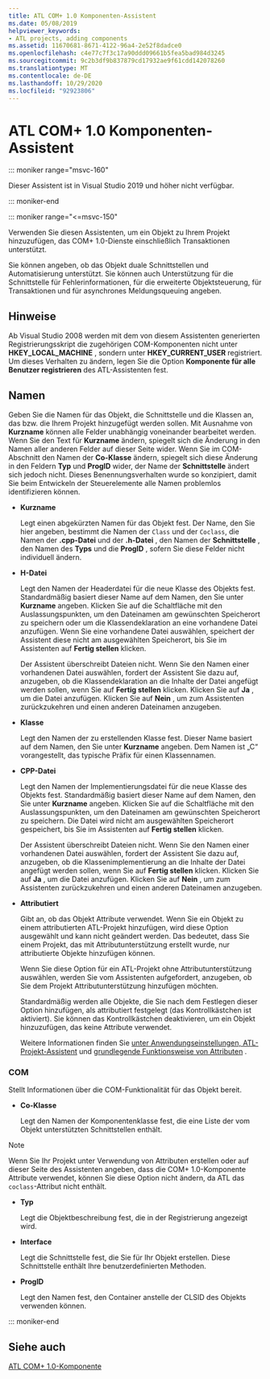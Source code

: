 ```yaml
---
title: ATL COM+ 1.0 Komponenten-Assistent
ms.date: 05/08/2019
helpviewer_keywords:
- ATL projects, adding components
ms.assetid: 11670681-8671-4122-96a4-2e52f8dadce0
ms.openlocfilehash: c4e77c7f3c17a90ddd09661b5fea5bad984d3245
ms.sourcegitcommit: 9c2b3df9b837879cd17932ae9f61cdd142078260
ms.translationtype: MT
ms.contentlocale: de-DE
ms.lasthandoff: 10/29/2020
ms.locfileid: "92923806"
---
```

# <a name="atl-com-10-component-wizard"></a>ATL COM+ 1.0 Komponenten-Assistent

::: moniker range="msvc-160"

Dieser Assistent ist in Visual Studio 2019 und höher nicht verfügbar.

::: moniker-end

::: moniker range="<=msvc-150"

Verwenden Sie diesen Assistenten, um ein Objekt zu Ihrem Projekt hinzuzufügen, das COM+ 1.0-Dienste einschließlich Transaktionen unterstützt.

Sie können angeben, ob das Objekt duale Schnittstellen und Automatisierung unterstützt. Sie können auch Unterstützung für die Schnittstelle für Fehlerinformationen, für die erweiterte Objektsteuerung, für Transaktionen und für asynchrones Meldungsqueuing angeben.

## <a name="remarks"></a>Hinweise

Ab Visual Studio 2008 werden mit dem von diesem Assistenten generierten Registrierungsskript die zugehörigen COM-Komponenten nicht unter **HKEY_LOCAL_MACHINE** , sondern unter **HKEY_CURRENT_USER** registriert. Um dieses Verhalten zu ändern, legen Sie die Option **Komponente für alle Benutzer registrieren** des ATL-Assistenten fest.

## <a name="names"></a>Namen

Geben Sie die Namen für das Objekt, die Schnittstelle und die Klassen an, das bzw. die Ihrem Projekt hinzugefügt werden sollen. Mit Ausnahme von **Kurzname** können alle Felder unabhängig voneinander bearbeitet werden. Wenn Sie den Text für **Kurzname** ändern, spiegelt sich die Änderung in den Namen aller anderen Felder auf dieser Seite wider. Wenn Sie im COM-Abschnitt den Namen der **Co-Klasse** ändern, spiegelt sich diese Änderung in den Feldern **Typ** und **ProgID** wider, der Name der **Schnittstelle** ändert sich jedoch nicht. Dieses Benennungsverhalten wurde so konzipiert, damit Sie beim Entwickeln der Steuerelemente alle Namen problemlos identifizieren können.

- **Kurzname**

   Legt einen abgekürzten Namen für das Objekt fest. Der Name, den Sie hier angeben, bestimmt die Namen der `Class` und der `Coclass`, die Namen der **.cpp-Datei** und der **.h-Datei** , den Namen der **Schnittstelle** , den Namen des **Typs** und die **ProgID** , sofern Sie diese Felder nicht individuell ändern.

- **H-Datei**

   Legt den Namen der Headerdatei für die neue Klasse des Objekts fest. Standardmäßig basiert dieser Name auf dem Namen, den Sie unter **Kurzname** angeben. Klicken Sie auf die Schaltfläche mit den Auslassungspunkten, um den Dateinamen am gewünschten Speicherort zu speichern oder um die Klassendeklaration an eine vorhandene Datei anzufügen. Wenn Sie eine vorhandene Datei auswählen, speichert der Assistent diese nicht am ausgewählten Speicherort, bis Sie im Assistenten auf **Fertig stellen** klicken.

   Der Assistent überschreibt Dateien nicht. Wenn Sie den Namen einer vorhandenen Datei auswählen, fordert der Assistent Sie dazu auf, anzugeben, ob die Klassendeklaration an die Inhalte der Datei angefügt werden sollen, wenn Sie auf **Fertig stellen** klicken. Klicken Sie auf **Ja** , um die Datei anzufügen. Klicken Sie auf **Nein** , um zum Assistenten zurückzukehren und einen anderen Dateinamen anzugeben.

- **Klasse**

   Legt den Namen der zu erstellenden Klasse fest. Dieser Name basiert auf dem Namen, den Sie unter **Kurzname** angeben. Dem Namen ist „C“ vorangestellt, das typische Präfix für einen Klassennamen.

- **CPP-Datei**

   Legt den Namen der Implementierungsdatei für die neue Klasse des Objekts fest. Standardmäßig basiert dieser Name auf dem Namen, den Sie unter **Kurzname** angeben. Klicken Sie auf die Schaltfläche mit den Auslassungspunkten, um den Dateinamen am gewünschten Speicherort zu speichern. Die Datei wird nicht am ausgewählten Speicherort gespeichert, bis Sie im Assistenten auf **Fertig stellen** klicken.

   Der Assistent überschreibt Dateien nicht. Wenn Sie den Namen einer vorhandenen Datei auswählen, fordert der Assistent Sie dazu auf, anzugeben, ob die Klassenimplementierung an die Inhalte der Datei angefügt werden sollen, wenn Sie auf **Fertig stellen** klicken. Klicken Sie auf **Ja** , um die Datei anzufügen. Klicken Sie auf **Nein** , um zum Assistenten zurückzukehren und einen anderen Dateinamen anzugeben.

- **Attributiert**

   Gibt an, ob das Objekt Attribute verwendet. Wenn Sie ein Objekt zu einem attributierten ATL-Projekt hinzufügen, wird diese Option ausgewählt und kann nicht geändert werden. Das bedeutet, dass Sie einem Projekt, das mit Attributunterstützung erstellt wurde, nur attributierte Objekte hinzufügen können.

   Wenn Sie diese Option für ein ATL-Projekt ohne Attributunterstützung auswählen, werden Sie vom Assistenten aufgefordert, anzugeben, ob Sie dem Projekt Attributunterstützung hinzufügen möchten.

   Standardmäßig werden alle Objekte, die Sie nach dem Festlegen dieser Option hinzufügen, als attributiert festgelegt (das Kontrollkästchen ist aktiviert). Sie können das Kontrollkästchen deaktivieren, um ein Objekt hinzuzufügen, das keine Attribute verwendet.

   Weitere Informationen finden Sie [unter Anwendungseinstellungen, ATL-Projekt-Assistent](../../atl/reference/application-settings-atl-project-wizard.md) und [grundlegende Funktionsweise von Attributen](../../windows/attributes/cpp-attributes-com-net.md#basic-mechanics-of-attributes) .

### <a name="com"></a>COM

Stellt Informationen über die COM-Funktionalität für das Objekt bereit.

- **Co-Klasse**

   Legt den Namen der Komponentenklasse fest, die eine Liste der vom Objekt unterstützten Schnittstellen enthält.

> [!NOTE]
> Wenn Sie Ihr Projekt unter Verwendung von Attributen erstellen oder auf dieser Seite des Assistenten angeben, dass die COM+ 1.0-Komponente Attribute verwendet, können Sie diese Option nicht ändern, da ATL das `coclass`-Attribut nicht enthält.

- **Typ**

   Legt die Objektbeschreibung fest, die in der Registrierung angezeigt wird.

- **Interface**

   Legt die Schnittstelle fest, die Sie für Ihr Objekt erstellen. Diese Schnittstelle enthält Ihre benutzerdefinierten Methoden.

- **ProgID**

   Legt den Namen fest, den Container anstelle der CLSID des Objekts verwenden können.

::: moniker-end

## <a name="see-also"></a>Siehe auch

[ATL COM+ 1.0-Komponente](../../atl/reference/adding-an-atl-com-plus-1-0-component.md)
